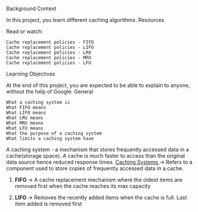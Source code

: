Background Context

In this project, you learn different caching algorithms.
Resources

Read or watch:

    Cache replacement policies - FIFO
    Cache replacement policies - LIFO
    Cache replacement policies - LRU
    Cache replacement policies - MRU
    Cache replacement policies - LFU

Learning Objectives

At the end of this project, you are expected to be able to explain to anyone, without the help of Google:
General

    What a caching system is
    What FIFO means
    What LIFO means
    What LRU means
    What MRU means
    What LFU means
    What the purpose of a caching system
    What limits a caching system have


A caching system - a mechanism that stores frequently accessed data in a cache(storage space).
A cache is much faster to access than the original data source hence reduced response times. 
<u> Caching Systems </u>
-> Refers to a component used to store copies of frequently accessed data in a cache. 
1. <b> FIFO </b>
-> A cache replacement mechanism where the oldest items are removed first when the cache reaches its max capacity

2. <b> LIFO </b>
-> Removes the recently added items when the cache is full. Last item added is removed first
